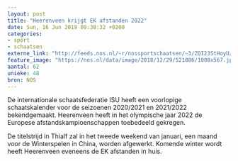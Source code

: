 ```yaml
---
layout: post
title: "Heerenveen krijgt EK afstanden 2022"
date: Sun, 16 Jun 2019 09:38:32 +0200
categories: 
- sport 
- schaatsen 
externe_link: "http://feeds.nos.nl/~r/nossportschaatsen/~3/ZQI23StHoyU/2289270"
feature_image: "https://nos.nl/data/image/2018/12/29/521886/1008x567.jpg"
aantal: 62
unieke: 48
bron: NOS
---
```


<p>De internationale schaatsfederatie ISU heeft een voorlopige schaatskalender voor de seizoenen 2020/2021 en 2021/2022 bekendgemaakt. Heerenveen heeft in het olympische jaar 2022 de Europese afstandskampioenschappen toebedeeld gekregen.</p>
<p>De titelstrijd in Thialf zal in het tweede weekend van januari, een maand voor de Winterspelen in China, worden afgewerkt. Komende winter wordt heeft Heerenveen eveneens de EK afstanden in huis.</p><img src="http://feeds.feedburner.com/~r/nossportschaatsen/~4/ZQI23StHoyU" height="1" width="1" alt=""/>
